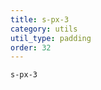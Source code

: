 ```yaml
---
title: s-px-3
category: utils
util_type: padding
order: 32
---
```

<div class="s-px-3">
  <code>s-px-3</code>
</div>